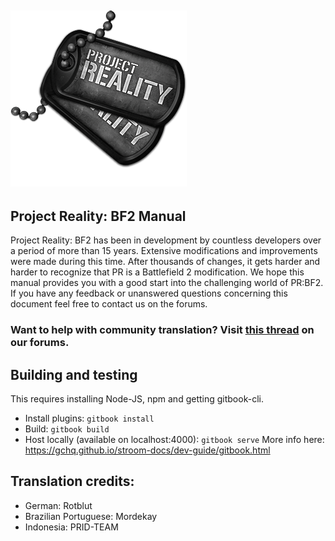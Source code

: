 ## ![](assets/PR_v1_Logo.png)

## **Project Reality: BF2 Manual**

Project Reality: BF2 has been in development by countless developers over a period of more than 15 years. Extensive modifications and improvements were made during this time. After thousands of changes, it gets harder and harder to recognize that PR is a Battlefield 2 modification. We hope this manual provides you with a good start into the challenging world of PR:BF2. If you have any feedback or unanswered questions concerning this document feel free to contact us on the forums.

### **Want to help with community translation? Visit** [**this thread**](https://www.realitymod.com/forum/showthread.php?t=75501) **on our forums.**

## Building and testing
This requires installing Node-JS, npm and getting gitbook-cli.
 - Install plugins: `gitbook install`
 - Build: `gitbook build`
 - Host locally (available on localhost:4000): `gitbook serve`
More info here: https://gchq.github.io/stroom-docs/dev-guide/gitbook.html

## Translation credits:
- German: Rotblut
- Brazilian Portuguese: Mordekay
- Indonesia: PRID-TEAM
